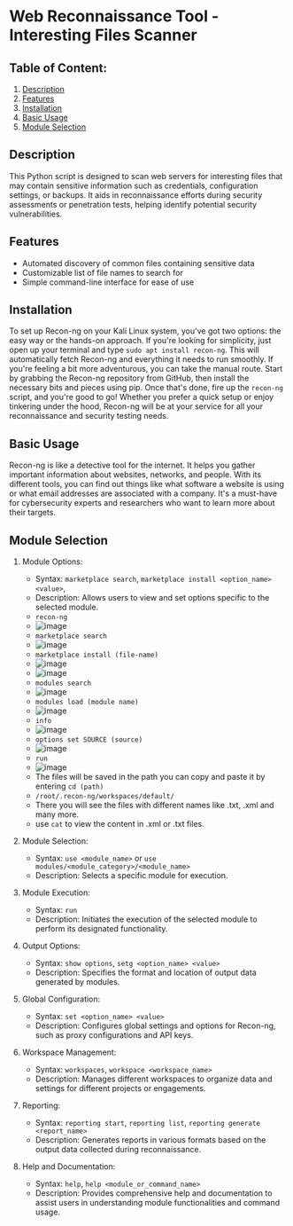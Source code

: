 # Web Reconnaissance Tool - Interesting Files Scanner

## Table of Content:
1. [Description](#description)
2. [Features](#features)
3.  [Installation](#installation)
4.  [Basic Usage](#basic-usage)
5.  [Module Selection](#module-selection)

## Description
This Python script is designed to scan web servers for interesting files that may contain sensitive information such as credentials, configuration settings, or backups. It aids in reconnaissance efforts during security assessments or penetration tests, helping identify potential security vulnerabilities.

## Features
- Automated discovery of common files containing sensitive data
- Customizable list of file names to search for
- Simple command-line interface for ease of use

## Installation
To set up Recon-ng on your Kali Linux system, you've got two options: the easy way or the hands-on approach. If you're looking for simplicity, just open up your terminal and type `sudo apt install recon-ng`. This will automatically fetch Recon-ng and everything it needs to run smoothly. If you're feeling a bit more adventurous, you can take the manual route. Start by grabbing the Recon-ng repository from GitHub, then install the necessary bits and pieces using pip. Once that's done, fire up the `recon-ng` script, and you're good to go! Whether you prefer a quick setup or enjoy tinkering under the hood, Recon-ng will be at your service for all your reconnaissance and security testing needs.

## Basic Usage
Recon-ng is like a detective tool for the internet. It helps you gather important information about websites, networks, and people. With its different tools, you can find out things like what software a website is using or what email addresses are associated with a company. It's a must-have for cybersecurity experts and researchers who want to learn more about their targets.

## Module Selection
1. Module Options:
   - Syntax: `marketplace search`, `marketplace install <option_name> <value>`,
   - Description: Allows users to view and set options specific to the selected module.
   - `recon-ng`
   - ![image](https://github.com/Umair86247/recon-interesting-files/assets/160429176/d2a5b192-9abf-4b5a-8ed1-e40378042ae5)
   - `marketplace search`
   - ![image](https://github.com/Umair86247/recon-interesting-files/assets/160429176/69d99a8b-355b-49db-af4a-9f756543efd7)
   - `marketplace install (file-name)`
   - ![image](https://github.com/Umair86247/recon-interesting-files/assets/160429176/0c7366c6-9f29-4fa3-a262-f3386ef8753d)
   - ![image](https://github.com/Umair86247/recon-interesting-files/assets/160429176/34add66c-5fde-4f49-942e-1159a30cc122)
   - `modules search`
   - ![image](https://github.com/Umair86247/recon-interesting-files/assets/160429176/ea8382a0-423b-4389-b988-8a8d2ce67a5e)
   - `modules load (module name)`
   - ![image](https://github.com/Umair86247/recon-interesting-files/assets/160429176/d147198a-34d8-43a4-b532-0057ef7c4689)
   - `info`
   - ![image](https://github.com/Umair86247/recon-interesting-files/assets/160429176/e7e590d0-c469-4fa7-b1ce-0976b0759111)
   - `options set SOURCE (source)`
   - ![image](https://github.com/Umair86247/recon-interesting-files/assets/160429176/2444ffb0-f069-43ea-b378-c34993a78498)
   - `run`
   - ![image](https://github.com/Umair86247/recon-interesting-files/assets/160429176/cbe589d9-c24e-4230-9a81-31a42673fb0d)
   - The files will be saved in the path you can copy and paste it by entering `cd (path)`
   - `/root/.recon-ng/workspaces/default/`
   - There you will see the files with different names like .txt, .xml and many more.
   - use `cat` to view the content in .xml or .txt files. 


2. Module Selection:
   - Syntax: `use <module_name>` or `use modules/<module_category>/<module_name>`
   - Description: Selects a specific module for execution.

3. Module Execution:
   - Syntax: `run`
   - Description: Initiates the execution of the selected module to perform its designated functionality.

4. Output Options:
   - Syntax: `show options`, `setg <option_name> <value>`
   - Description: Specifies the format and location of output data generated by modules.

5. Global Configuration:
   - Syntax: `set <option_name> <value>`
   - Description: Configures global settings and options for Recon-ng, such as proxy configurations and API keys.

6. Workspace Management:
   - Syntax: `workspaces`, `workspace <workspace_name>`
   - Description: Manages different workspaces to organize data and settings for different projects or engagements.

7. Reporting:
   - Syntax: `reporting start`, `reporting list`, `reporting generate <report_name>`
   - Description: Generates reports in various formats based on the output data collected during reconnaissance.

8. Help and Documentation:
   - Syntax: `help`, `help <module_or_command_name>`
   - Description: Provides comprehensive help and documentation to assist users in understanding module functionalities and command usage.
